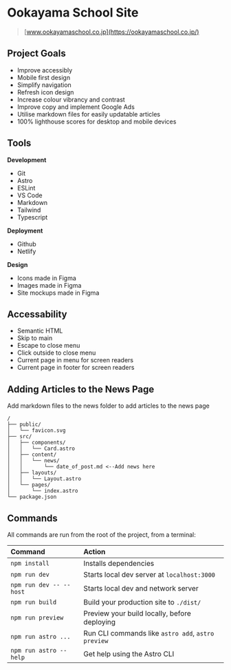# Ookayama School Site

> [www.ookayamaschool.co.jp](https://ookayamaschool.co.jp/)

## Project Goals

- Improve accessibly
- Mobile first design
- Simplify navigation
- Refresh icon design
- Increase colour vibrancy and contrast
- Improve copy and implement Google Ads
- Utilise markdown files for easily updatable articles
- 100% lighthouse scores for desktop and mobile devices

## Tools

**Development**

- Git
- Astro
- ESLint
- VS Code
- Markdown
- Tailwind
- Typescript

**Deployment**

- Github
- Netlify

**Design**

- Icons made in Figma
- Images made in Figma
- Site mockups made in Figma

## Accessability

- Semantic HTML
- Skip to main
- Escape to close menu
- Click outside to close menu
- Current page in menu for screen readers
- Current page in footer for screen readers

## Adding Articles to the News Page

Add markdown files to the news folder to add articles to the news page

```
/
├── public/
│   └── favicon.svg
├── src/
│   ├── components/
│   │   └── Card.astro
│   ├── content/
│   │   └── news/
│   │       └── date_of_post.md <--Add news here
│   ├── layouts/
│   │   └── Layout.astro
│   └── pages/
│       └── index.astro
└── package.json
```

## Commands

All commands are run from the root of the project, from a terminal:

| Command                 | Action                                             |
| :---------------------- | :------------------------------------------------- |
| `npm install`           | Installs dependencies                              |
| `npm run dev`           | Starts local dev server at `localhost:3000`        |
| `npm run dev -- --host` | Starts local dev and network server                |
| `npm run build`         | Build your production site to `./dist/`            |
| `npm run preview`       | Preview your build locally, before deploying       |
| `npm run astro ...`     | Run CLI commands like `astro add`, `astro preview` |
| `npm run astro --help`  | Get help using the Astro CLI                       |
